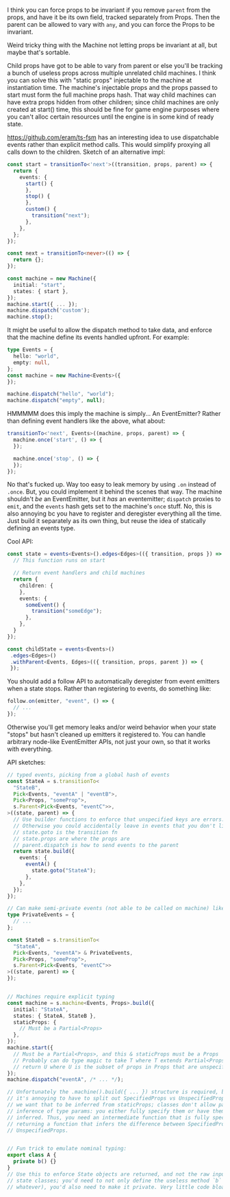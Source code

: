 I think you can force props to be invariant if you remove `parent` from the
props, and have it be its own field, tracked separately from Props. Then the
parent can be allowed to vary with `any`, and you can force the Props to be
invariant.

Weird tricky thing with the Machine not letting props be invariant at all, but
maybe that's sortable.

Child props have got to be able to vary from parent or else you'll be tracking
a bunch of useless props across multiple unrelated child machines. I think you
can solve this with "static props" injectable to the machine at instantiation
time. The machine's injectable props and the props passed to start must form
the full machine props hash. That way child machines can have extra props
hidden from other children; since child machines are only created at start()
time, this should be fine for game engine purposes where you can't alloc
certain resources until the engine is in some kind of ready state.

https://github.com/eram/ts-fsm has an interesting idea to use dispatchable
events rather than explicit method calls. This would simplify proxying all
calls down to the children. Sketch of an alternative impl:

```typescript
const start = transitionTo<'next'>((transition, props, parent) => {
  return {
    events: {
      start() {
      },
      stop() {
      },
      custom() {
        transition("next");
      },
    },
  };
});

const next = transitionTo<never>(() => {
  return {};
});

const machine = new Machine({
  initial: "start",
  states: { start },
});
machine.start({ ... });
machine.dispatch('custom');
machine.stop();
```

It might be useful to allow the dispatch method to take data, and enforce that
the machine define its events handled upfront. For example:

```typescript
type Events = {
  hello: "world",
  empty: null,
};
const machine = new Machine<Events>({
});

machine.dispatch("hello", "world");
machine.dispatch("empty", null);
```


HMMMMM does this imply the machine is simply... An EventEmitter? Rather than
defining event handlers like the above, what about:

```typescript
transitionTo<'next', Events>((machine, props, parent) => {
  machine.once('start', () => {
  });

  machine.once('stop', () => {
  });
});
```

No that's fucked up. Way too easy to leak memory by using `.on` instead of
`.once`. But, you could implement it behind the scenes that way. The machine
shouldn't *be* an EventEmitter, but it *has* an eventemitter; `dispatch`
proxies to `emit`, and the `events` hash gets set to the machine's `once`
stuff. No, this is also annoying bc you have to register and deregister
everything all the time. Just build it separately as its own thing, but reuse
the idea of statically defining an events type.

Cool API:

```typescript
const state = events<Events>().edges<Edges>(({ transition, props }) => {
  // This function runs on start

  // Return event handlers and child machines
  return {
    children: {
    },
    events: {
      someEvent() {
        transition("someEdge");
      },
    },
  }
});

const childState = events<Events>()
 .edges<Edges>()
 .withParent<Events, Edges>(({ transition, props, parent }) => {
 });
```

You should add a follow API to automatically deregister from event emitters
when a state stops. Rather than registering to events, do something like:

```typescript
follow.on(emitter, "event", () => {
  // ...
});
```

Otherwise you'll get memory leaks and/or weird behavior when your state "stops"
but hasn't cleaned up emitters it registered to. You can handle arbitrary
node-like EventEmitter APIs, not just your own, so that it works with
everything.

API sketches:

```typescript
// typed events, picking from a global hash of events
const StateA = s.transitionTo<
  "StateB",
  Pick<Events, "eventA" | "eventB">,
  Pick<Props, "someProp">,
  s.Parent<Pick<Events, "eventC">>,
>((state, parent) => {
  // Use builder functions to enforce that unspecified keys are errors.
  // Otherwise you could accidentally leave in events that you don't listen to.
  // state.goto is the transition fn
  // state.props are where the props are
  // parent.dispatch is how to send events to the parent
  return state.build({
    events: {
      eventA() {
        state.goto("StateA");
      },
    },
  });
});

// Can make semi-private events (not able to be called on machine) like so:
type PrivateEvents = {
  // ...
};

const StateB = s.transitionTo<
  "StateA",
  Pick<Events, "eventA"> & PrivateEvents,
  Pick<Props, "someProp">,
  s.Parent<Pick<Events, "eventC">>
>((state, parent) => {
});


// Machines require explicit typing
const machine = s.machine<Events, Props>.build({
  initial: "StateA",
  states: { StateA, StateB },
  staticProps: {
    // Must be a Partial<Props>
  },
});
machine.start({
  // Must be a Partial<Props>, and this & staticProps must be a Props
  // Probably can do type magic to take T where T extends Partial<Props>, and
  // return U where U is the subset of props in Props that are unspecified in T
});
machine.dispatch("eventA", /* ... */);

// Unfortunately the .machine().build({ ... }) structure is required, because
// it's annoying to have to split out SpecifiedProps vs UnspecifiedProps, and
// we want that to be inferred from staticProps; classes don't allow partial
// inference of type params: you either fully specify them or have them fully
// inferred. Thus, you need an intermediate function that is fully specified,
// returning a function that infers the difference between SpecifiedProps and
// UnspecifiedProps.


// Fun trick to emulate nominal typing:
export class A {
  private b() {}
}
// Use this to enforce State objects are returned, and not the raw input to the
// state classes; you'd need to not only define the useless method `b` (or
// whatever), you'd also need to make it private. Very little code bloat cost!
```
